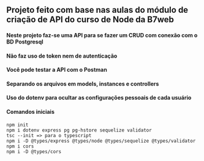 ## Projeto feito com base nas aulas do módulo de criação de API do curso de Node da B7web

#### Neste projeto faz-se uma API para se fazer um CRUD com conexão com o BD Postgresql

#### Não faz uso de token nem de autenticação

#### Você pode testar a API com o Postman

#### Separando os arquivos em models, instances e controllers

#### Uso do dotenv para ocultar as configurações pessoais de cada usuário 

#### Comandos iniciais
```
npm init
npm i dotenv express pg pg-hstore sequelize validator
tsc --init => para o typescript
npm i -D @types/express @types/node @types/sequelize @types/validator
npm i cors
npm i -D @types/cors
```